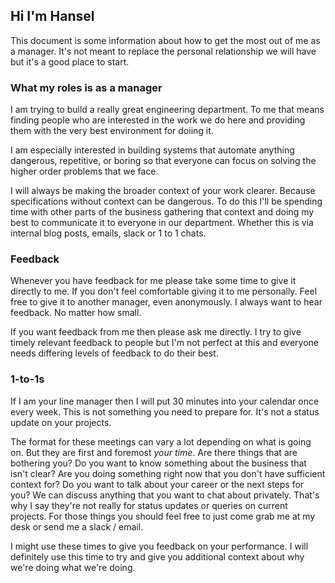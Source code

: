 ## Hi I'm Hansel

This document is some information about how to get the most out of me as a manager. It's not meant to replace the personal relationship we will have but it's a good place to start. 

### What my roles is as a manager

I am trying to build a really great engineering department. To me that means finding people who are interested in the work we do here and providing them with the very best environment for doiing it. 

I am especially interested in building systems that automate anything dangerous, repetitive, or boring so that everyone can focus on solving the higher order problems that we face. 

I will always be making the broader context of your work clearer. Because specifications without context can be dangerous. To do this I'll be spending time with other parts of the business gathering that context and doing my best to communicate it to everyone in our department. Whether this is via internal blog posts, emails, slack or 1 to 1 chats.  

### Feedback

Whenever you have feedback for me please take some time to give it directly to me. If you don't feel comfortable giving it to me personally. Feel free to give it to another manager, even anonymously. I always want to hear feedback. No matter how small. 

If you want feedback from me then please ask me directly. I try to give timely relevant feedback to people but I'm not perfect at this and everyone needs differing levels of feedback to do their best.  

### 1-to-1s 

If I am your line manager then I will put 30 minutes into your calendar once every week. This is not something you need to prepare for. It's not a status update on your projects. 

The format for these meetings can vary a lot depending on what is going on. But they are first and foremost _your time_. Are there things that are bothering you? Do you want to know something about the business that isn't clear? Are you doing something right now that you don't have sufficient context for? Do you want to talk about your career or the next steps for you? We can discuss anything that you want to chat about privately. That's why I say they're not really for status updates or queries on current projects. For those things you should feel free to just come grab me at my desk or send me a slack / email.

I might use these times to give you feedback on your performance. I will definitely use this time to try and give you additional context about why we're doing what we're doing. 
